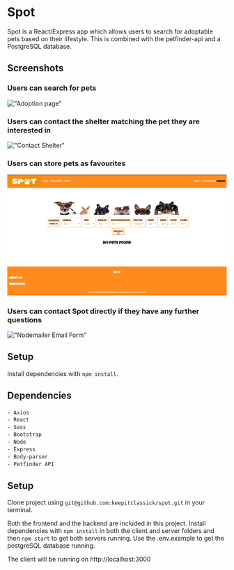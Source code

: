 # Spot
Spot is a React/Express app which allows users to search for adoptable pets based on their lifestyle. This is combined with the petfinder-api and a PostgreSQL database.


## Screenshots 

### Users can search for pets
!["Adoption page"]()

### Users can contact the shelter matching the pet they are interested in
!["Contact Shelter"]()

### Users can store pets as favourites
!["Favourites Page"](https://raw.githubusercontent.com/keepitclassick/spot/3d79249bf160cd716aff11e92ee092561e81bc5e/client/public/images/AdoptPets.gif)

### Users can contact Spot directly if they have any further questions
!["Nodemailer Email Form"]()


## Setup

Install dependencies with `npm install`.


## Dependencies
```sh
- Axios
- React
- Sass
- Bootstrap
- Node
- Express
- Body-parser
- Petfinder API
```

## Setup

Clone project using `git@github.com:keepitclassick/spot.git` in your terminal.

Both the frontend and the backend are included in this project. Install dependencies with `npm install` in both the client and server folders and then `npm start` to get both servers running. Use the .env.example to get the postgreSQL database running.

The client will be running on http://localhost:3000



